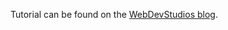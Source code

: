 Tutorial can be found on the [WebDevStudios blog](http://webdevstudios.com/2015/03/30/use-cmb2-to-create-a-new-post-submission-form/).